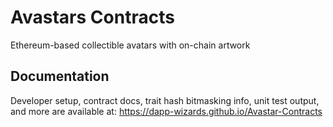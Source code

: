 # Avastars Contracts
Ethereum-based collectible avatars with on-chain artwork
 
## Documentation
Developer setup, contract docs, trait hash bitmasking info, unit test output, and more are available at:
https://dapp-wizards.github.io/Avastar-Contracts


